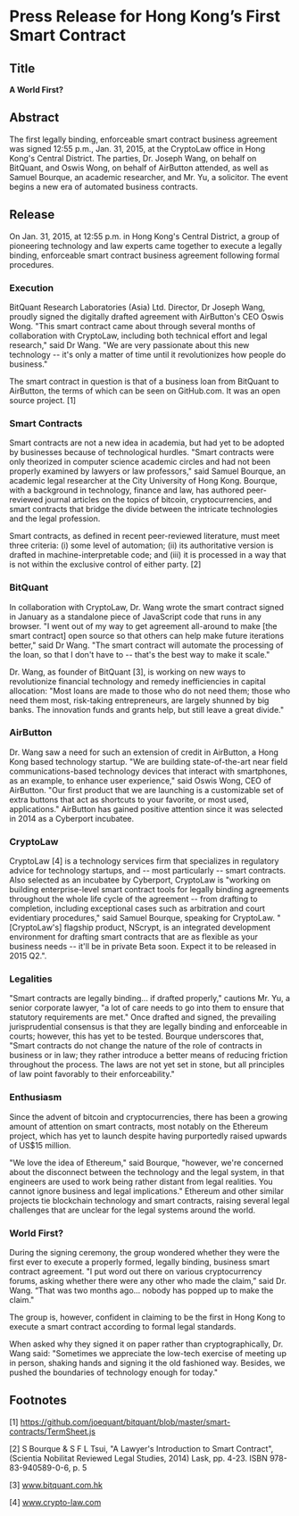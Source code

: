 # Press Release for Hong Kong’s First Smart Contract

## Title

**A World First?**

## Abstract

The first legally binding, enforceable smart contract business agreement was signed 12:55 p.m., Jan. 31, 2015, at the CryptoLaw office in Hong Kong's Central District. The parties, Dr. Joseph Wang, on behalf on BitQuant, and Oswis Wong, on behalf of AirButton attended, as well as Samuel Bourque, an academic researcher, and Mr. Yu, a solicitor. The event begins a new era of automated business contracts.

## Release

On Jan. 31, 2015, at 12:55 p.m. in Hong Kong's Central District, a group of pioneering technology and law experts came together to execute a legally binding, enforceable smart contract business agreement following formal procedures.

### Execution

BitQuant Research Laboratories (Asia) Ltd. Director, Dr Joseph Wang, proudly signed the digitally drafted agreement with AirButton's CEO Oswis Wong. "This smart contract came about through several months of collaboration with CryptoLaw, including both technical effort and legal research," said Dr Wang. "We are very passionate about this new technology -- it's only a matter of time until it revolutionizes how people do business."

The smart contract in question is that of a business loan from BitQuant to AirButton, the terms of which can be seen on GitHub.com. It was an open source project. [1] 

### Smart Contracts

Smart contracts are not a new idea in academia, but had yet to be adopted by businesses because of technological hurdles. "Smart contracts were only theorized in computer science academic circles and had not been properly examined by lawyers or law professors," said Samuel Bourque, an academic legal researcher at the City University of Hong Kong. Bourque, with a background in technology, finance and law, has authored peer-reviewed journal articles on the topics of bitcoin, cryptocurrencies, and smart contracts that bridge the divide between the intricate technologies and the legal profession.

Smart contracts, as defined in recent peer-reviewed literature, must meet three criteria: (i) some level of automation; (ii) its authoritative version is drafted in machine-interpretable code; and (iii) it is processed in a way that is not within the exclusive control of either party. [2]

### BitQuant

In collaboration with CryptoLaw, Dr. Wang wrote the smart contract signed in January as a standalone piece of JavaScript code that runs in any browser. "I went out of my way to get agreement all-around to make [the smart contract] open source so that others can help make future iterations better," said Dr Wang. "The smart contract will automate the processing of the loan, so that I don't have to -- that's the best way to make it scale."

Dr. Wang, as founder of BitQuant [3], is working on new ways to revolutionize financial technology and remedy inefficiencies in capital allocation: "Most loans are made to those who do not need them; those who need them most, risk-taking entrepreneurs, are largely shunned by big banks. The innovation funds and grants help, but still leave a great divide." 

### AirButton

Dr. Wang saw a need for such an extension of credit in AirButton, a Hong Kong based technology startup. "We are building state-of-the-art near field communications-based technology devices that interact with smartphones, as an example, to enhance user experience," said Oswis Wong, CEO of AirButton. "Our first product that we are launching is a customizable set of extra buttons that act as shortcuts to your favorite, or most used, applications." AirButton has gained positive attention since it was selected in 2014 as a Cyberport incubatee.

### CryptoLaw

CryptoLaw [4] is a technology services firm that specializes in regulatory advice for technology startups, and -- most particularly -- smart contracts. Also selected as an incubatee by Cyberport, CryptoLaw is "working on building enterprise-level smart contract tools for legally binding agreements throughout the whole life cycle of the agreement -- from drafting to completion, including exceptional cases such as arbitration and court evidentiary procedures," said Samuel Bourque, speaking for CryptoLaw. "[CryptoLaw's] flagship product, NScrypt, is an integrated development environment for drafting smart contracts that are as flexible as your business needs -- it'll be in private Beta soon. Expect it to be released in 2015 Q2.".

### Legalities

"Smart contracts are legally binding... if drafted properly," cautions Mr. Yu, a senior corporate lawyer, "a lot of care needs to go into them to ensure that statutory requirements are met." Once drafted and signed, the prevailing jurisprudential consensus is that they are legally binding and enforceable in courts; however, this has yet to be tested. Bourque underscores that, "Smart contracts do not change the nature of the role of contracts in business or in law; they rather introduce a better means of reducing friction throughout the process. The laws are not yet set in stone, but all principles of law point favorably to their enforceability."

### Enthusiasm

Since the advent of bitcoin and cryptocurrencies, there has been a growing amount of attention on smart contracts, most notably on the Ethereum project, which has yet to launch despite having purportedly raised upwards of US$15 million.

"We love the idea of Ethereum," said Bourque, "however, we're concerned about the disconnect between the technology and the legal system, in that engineers are used to work being rather distant from legal realities. You cannot ignore business and legal implications." Ethereum and other similar projects tie blockchain technology and smart contracts, raising several legal challenges that are unclear for the legal systems around the world.

### World First?

During the signing ceremony, the group wondered whether they were the first ever to execute a properly formed, legally binding, business smart contract agreement. "I put word out there on various cryptocurrency forums, asking whether there were any other who made the claim,” said Dr. Wang. “That was two months ago... nobody has popped up to make the claim."

The group is, however, confident in claiming to be the first in Hong Kong to execute a smart contract according to formal legal standards. 

When asked why they signed it on paper rather than cryptographically, Dr. Wang said: "Sometimes we appreciate the low-tech exercise of meeting up in person, shaking hands and signing it the old fashioned way. Besides, we pushed the boundaries of technology enough for today."

## Footnotes
[1] https://github.com/joequant/bitquant/blob/master/smart-contracts/TermSheet.js

[2] S Bourque & S F L Tsui, "A Lawyer's Introduction to Smart Contract", (Scientia Nobilitat Reviewed Legal Studies, 2014) Lask, pp. 4-23. ISBN 978-83-940589-0-6, p. 5

[3] www.bitquant.com.hk

[4] www.crypto-law.com
